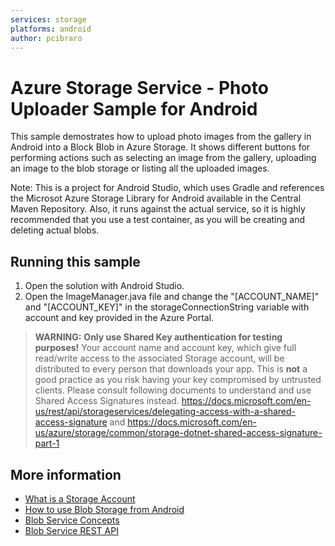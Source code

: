 ```yaml
---
services: storage
platforms: android
author: pcibraro
---
```


# Azure Storage Service - Photo Uploader Sample for Android

This sample demostrates how to upload photo images from the gallery in Android into a Block Blob in Azure Storage. It shows different buttons for performing actions such as
selecting an image from the gallery, uploading an image to the blob storage or listing all the uploaded images.

Note: This is a project for Android Studio, which uses Gradle and references the Microsot Azure Storage Library for Android available in the Central Maven Repository. Also, it runs against the actual service, so it is highly recommended that you use a test container, 
as you will be creating and deleting actual blobs.

## Running this sample

1. Open the solution with Android Studio.
2. Open the ImageManager.java file and change the "[ACCOUNT_NAME]" and "[ACCOUNT_KEY]" in the storageConnectionString variable with account and key provided in the Azure Portal. 

> **WARNING:**
> **Only use Shared Key authentication for testing purposes!** Your account name and account key, which give full read/write access to the associated Storage account, will be distributed to every person that downloads your app. This is **not** a good practice as you risk having your key compromised by untrusted clients. Please consult following documents to understand and use Shared Access Signatures instead. https://docs.microsoft.com/en-us/rest/api/storageservices/delegating-access-with-a-shared-access-signature and https://docs.microsoft.com/en-us/azure/storage/common/storage-dotnet-shared-access-signature-part-1
>

## More information
- [What is a Storage Account](http://azure.microsoft.com/en-us/documentation/articles/storage-whatis-account/)
- [How to use Blob Storage from Android](https://github.com/Azure/azure-storage-android)
- [Blob Service Concepts](http://msdn.microsoft.com/en-us/library/dd179376.aspx)
- [Blob Service REST API](http://msdn.microsoft.com/en-us/library/dd135733.aspx)
